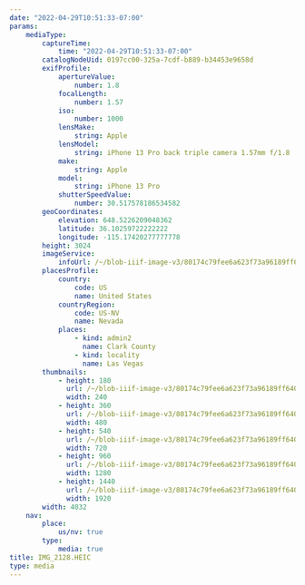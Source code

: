 ```yaml
---
date: "2022-04-29T10:51:33-07:00"
params:
    mediaType:
        captureTime:
            time: "2022-04-29T10:51:33-07:00"
        catalogNodeUid: 0197cc00-325a-7cdf-b889-b34453e9658d
        exifProfile:
            apertureValue:
                number: 1.8
            focalLength:
                number: 1.57
            iso:
                number: 1000
            lensMake:
                string: Apple
            lensModel:
                string: iPhone 13 Pro back triple camera 1.57mm f/1.8
            make:
                string: Apple
            model:
                string: iPhone 13 Pro
            shutterSpeedValue:
                number: 30.517578186534582
        geoCoordinates:
            elevation: 648.5226209048362
            latitude: 36.10259722222222
            longitude: -115.17420277777778
        height: 3024
        imageService:
            infoUrl: /~/blob-iiif-image-v3/80174c79fee6a623f73a96189ff6405c1de95a7a40abf07096cfc7f36ea28f8d/info.json
        placesProfile:
            country:
                code: US
                name: United States
            countryRegion:
                code: US-NV
                name: Nevada
            places:
                - kind: admin2
                  name: Clark County
                - kind: locality
                  name: Las Vegas
        thumbnails:
            - height: 180
              url: /~/blob-iiif-image-v3/80174c79fee6a623f73a96189ff6405c1de95a7a40abf07096cfc7f36ea28f8d/full/240%2C180/0/default.jpg
              width: 240
            - height: 360
              url: /~/blob-iiif-image-v3/80174c79fee6a623f73a96189ff6405c1de95a7a40abf07096cfc7f36ea28f8d/full/480%2C360/0/default.jpg
              width: 480
            - height: 540
              url: /~/blob-iiif-image-v3/80174c79fee6a623f73a96189ff6405c1de95a7a40abf07096cfc7f36ea28f8d/full/720%2C540/0/default.jpg
              width: 720
            - height: 960
              url: /~/blob-iiif-image-v3/80174c79fee6a623f73a96189ff6405c1de95a7a40abf07096cfc7f36ea28f8d/full/1280%2C960/0/default.jpg
              width: 1280
            - height: 1440
              url: /~/blob-iiif-image-v3/80174c79fee6a623f73a96189ff6405c1de95a7a40abf07096cfc7f36ea28f8d/full/1920%2C1440/0/default.jpg
              width: 1920
        width: 4032
    nav:
        place:
            us/nv: true
        type:
            media: true
title: IMG_2128.HEIC
type: media
---
```

